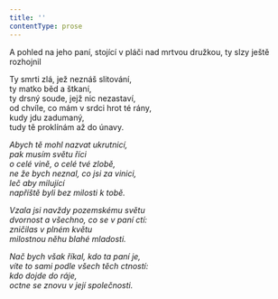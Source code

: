 ```yaml
---
title: ''
contentType: prose
---
```


A pohled na jeho paní, stojící v pláči nad mrtvou družkou, ty slzy ještě rozhojnil

  

Ty smrti zlá, jež neznáš slitování,  
ty matko běd a štkaní,  
ty drsný soude, jejž nic nezastaví,  
od chvíle, co mám v srdci hrot té rány,  
kudy jdu zadumaný,  
tudy tě proklínám až do únavy.

_Abych tě mohl nazvat ukrutnicí,  
pak musím světu říci  
o celé vině, o celé tvé zlobě,  
ne že bych neznal, co jsi za vinici,  
leč aby milující  
napříště byli bez milosti k tobě._

_Vzala jsi navždy pozemskému světu  
dvornost a všechno, co se v paní ctí:  
zničilas v plném květu  
milostnou něhu blahé mladosti._

_Nač bych však říkal, kdo ta paní je,  
víte to sami podle všech těch ctností:  
kdo dojde do ráje,  
octne se znovu v její společnosti._
